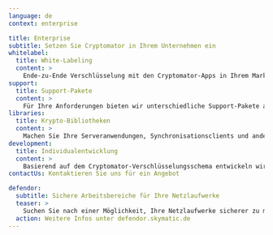 ```yaml
---
language: de
context: enterprise

title: Enterprise
subtitle: Setzen Sie Cryptomator in Ihrem Unternehmen ein
whitelabel:
  title: White-Labeling
  content: >
    Ende-zu-Ende Verschlüsselung mit den Cryptomator-Apps in Ihrem Markendesign: Wir entwickeln für Sie individuelle Versionen der Apps.
support:
  title: Support-Pakete
  content: >
    Für Ihre Anforderungen bieten wir unterschiedliche Support-Pakete an.
libraries:
  title: Krypto-Bibliotheken
  content: >
    Machen Sie Ihre Serveranwendungen, Synchronisationsclients und andere Systeme sicherer mit der Cryptomator-Technologie: Unsere Bibliotheken lassen sich in viele Anwendungen integrieren.
development:
  title: Individualentwicklung
  content: >
    Basierend auf dem Cryptomator-Verschlüsselungsschema entwickeln wir für Sie individuelle Anwendungen und Systeme.
contactUs: Kontaktieren Sie uns für ein Angebot

defendor:
  subtitle: Sichere Arbeitsbereiche für Ihre Netzlaufwerke
  teaser: >
    Suchen Sie nach einer Möglichkeit, Ihre Netzlaufwerke sicherer zu machen? Da Cryptomator für Cloudspeicher optimiert ist und hauptsächlich von Privatanwendern genutzt wird, arbeiten wir an einem neuen Tool für Unternehmen und Teams. Defendor fügt Sicherheitsfunktionen wie Anti-Malware-Filter, Dateiverschlüsselung, Dateiversionierung und Backups zu Ihren Cloud- oder netzwerkbasierten Dateispeichern hinzu.
  action: Weitere Infos unter defendor.skymatic.de
---
```

